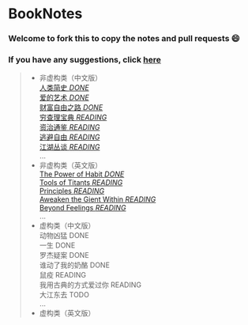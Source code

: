 # BookNotes
### Welcome to fork this to copy the notes and pull requests :smile:

### If you have any suggestions, click [here](./你的建议，请提交在这里~.md)  

> - 非虚构类（中文版）  
> [人类简史  *DONE*](./人类简史.md)  
> [爱的艺术  *DONE*](./爱的艺术.md)  
> [财富自由之路  *DONE*](./财富自由之路-李笑来.md)  
> [穷查理宝典  *READING*](./穷查理宝典.md)  
> [资治通鉴  *READING*](./资治通鉴.md)  
> [逃避自由  *READING*](./逃避自由.md)  
> [江湖丛谈  *READING*](./江湖丛谈.md)  
> ...
> - 非虚构类（英文版）  
> [The Power of Habit *DONE*](./The%20Power%20of%20Habit.md)  
> [Tools of Titants  *READING*](./Tools%20of%20Titans.md)  
> [Principles  *READING*](./Principles%20by%20Ray%20Dalio.md)  
> [Aweaken the Gient Within  *READING*](./Aweaken%20the%20Giant%20Within.md)  
> [Beyond Feelings  *READING*](./beyond%20feelings.md)  
> ...
> - 虚构类（中文版）  
> 动物凶猛  DONE  
> 一生  DONE  
> 罗杰疑案  DONE  
> 谁动了我的奶酪  DONE  
> 鼠疫 READING  
> 我用古典的方式爱过你  READING  
> 大江东去  TODO  
> ...
> - 虚构类（英文版）
> 

